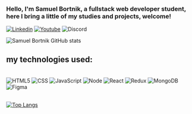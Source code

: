 ### Hello, I'm Samuel Bortnik, a fullstack web developer student, here I bring a little of my studies and projects, welcome!

[![Linkedin](https://img.shields.io/badge/LinkedIn-0077B5?style=for-the-badge&logo=linkedin&logoColor=white)](https://www.linkedin.com/in/samuelbortnik/)
[![Youtube](https://img.shields.io/badge/YouTube-FF0000?style=for-the-badge&logo=youtube&logoColor=white)]()
![Discord](https://img.shields.io/badge/Discord-%235865F2.svg?style=for-the-badge&logo=discord&logoColor=white)

![Samuel Bortnik GitHub stats](https://github-readme-stats.vercel.app/api?username=bortnikdev&show_icons=true&theme=gruvbox)

## my technologies used:

<div style="display: inline_block"><br/>
  <img align="center" alt="HTML5" src="https://img.shields.io/badge/HTML5-E34F26?style=for-the-badge&logo=html5&logoColor=white" />
  <img align="center" alt="CSS" src="https://img.shields.io/badge/CSS-239120?&style=for-the-badge&logo=css3&logoColor=white" />
  <img align="center" alt="JavaScript" src="https://img.shields.io/badge/javascript-%23323330.svg?style=for-the-badge&logo=javascript&logoColor=%23F7DF1E" />
  <img align="center" alt="Node" src="https://img.shields.io/badge/Node.js-43853D?style=for-the-badge&logo=node.js&logoColor=white" />
  <img align="center" alt="React" src="https://img.shields.io/badge/React-20232A?style=for-the-badge&logo=react&logoColor=61DAFB)" />
  <img align="center" alt="Redux" src="https://img.shields.io/badge/Redux-593D88?style=for-the-badge&logo=redux&logoColor=white)" />
  <img align="center" alt="MongoDB" src="https://img.shields.io/badge/MongoDB-%234ea94b.svg?style=for-the-badge&logo=mongodb&logoColor=white" />
  <img align="center" alt="Figma" src="https://img.shields.io/badge/figma-%23F24E1E.svg?style=for-the-badge&logo=figma&logoColor=white" />            
</div>
<br/>
  
[![Top Langs](https://github-readme-stats.vercel.app/api/top-langs/?username=anuraghazra&layout=compact)](https://github.com/anuraghazra/github-readme-stats)         
